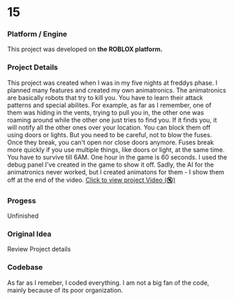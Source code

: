 # 15

### Platform / Engine
This project was developed on **the ROBLOX platform.**

### Project Details
This project was created when I was in my five nights at freddys phase. I planned many features and created my own animatronics. The animatronics are basically robots that try to kill you. You have to learn their attack patterns and special abilites. For example, as far as I remember,  one of them was hiding in the vents, trying to pull you in, the other one was roaming around while the other one just tries to find you. If it finds you, it will notify all the other ones over your location. You can block them off using doors or lights. But you need to be careful, not to blow the fuses. Once they break, you can't open nor close doors anymore. Fuses break more quickly if you use multiple things, like doors or light, at the same time. You have to survive till 6AM. One hour in the game is 60 seconds. I used the debug panel I've created in the game to show it off. Sadly, the AI for the animatronics never worked, but I created animatons for them - I show them off at the end of the video.
[Click to view project Video  (🔇)](https://hyper-tech.ch/!videos/SAE/15.mp4)

### Progess
Unfinished

### Original Idea
Review Project details

### Codebase
As far as I remeber, I coded everything. I am not a big fan of the code, mainly because of its poor organization.